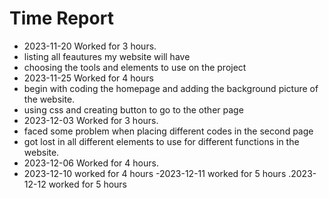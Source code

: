# Time Report

- 2023-11-20  Worked for 3 hours.
- listing all feautures my website will have
- choosing the tools and elements to use on the project
- 2023-11-25  Worked for 4 hours
- begin with coding the homepage and adding the background picture of the website.
- using css and creating button to go to the other page
- 2023-12-03  Worked for 3 hours.
- faced some problem when placing different codes in the second page 
- got lost in all different elements to use for different functions in the website.
- 2023-12-06  Worked for 4 hours.
- 2023-12-10  worked for 4 hours
-2023-12-11  worked for 5 hours
.2023-12-12  worked for 5 hours
